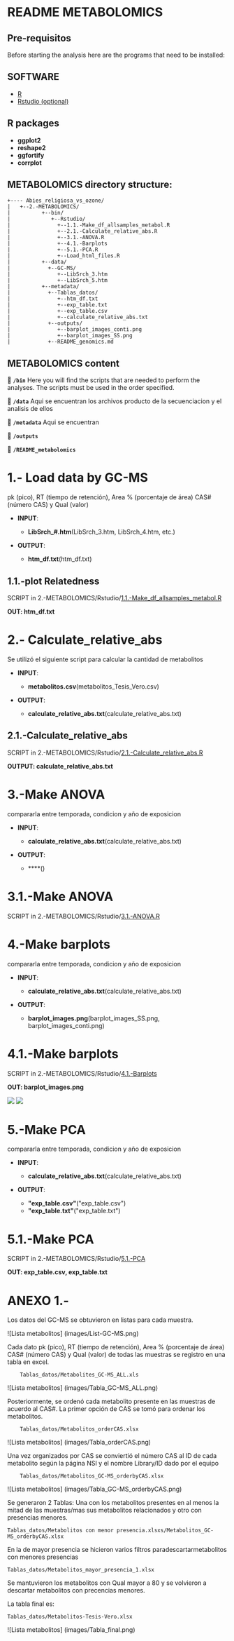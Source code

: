 # README METABOLOMICS

## Pre-requisitos

Before starting the analysis here are the programs that need to be installed:

## SOFTWARE

* [R](https://cran.r-project.org)
* [Rstudio (optional)](https://rstudio.com)

## R packages

* **ggplot2**
* **reshape2**
* **ggfortify**
* **corrplot**


## METABOLOMICS directory structure:

```
+---- Abies_religiosa_vs_ozone/
|	+--2.-METABOLOMICS/
|          +--bin/
|             +--Rstudio/
|               +--1.1.-Make_df_allsamples_metabol.R
|               +--2.1.-Calculate_relative_abs.R
|               +--3.1.-ANOVA.R
|               +--4.1.-Barplots
|               +--5.1.-PCA.R
|	   	        +--Load_html_files.R
|          +--data/
|            +--GC-MS/
|               +--LibSrch_3.htm
|               +--LibSrch_5.htm
|          +--metadata/
|            +--Tablas_datos/
|               +--htm_df.txt
|               +--exp_table.txt
|               +--exp_table.csv
|               +--calculate_relative_abs.txt
|            +--outputs/
|               +--barplot_images_conti.png
|               +--barplot_images_SS.png
|            +--README_genomics.md
```

## METABOLOMICS content

:file_folder: **`/bin`**
Here you will find the scripts that are needed to perform the analyses. The scripts must be used in the order specified.

:file_folder: **`/data`** Aqui se encuentran los archivos producto de la secuenciacion y el analisis de ellos

:file_folder: **`/metadata`** Aqui se encuentran

:file_folder: **`/outputs`**

:page_facing_up: **`/README_metabolomics`**

# 1.- Load data by GC-MS

pk (pico), RT (tiempo de retención), Area % (porcentaje de área) CAS# (número CAS) y Qual (valor)

* **INPUT**:
  * **LibSrch_#.htm**(LibSrch_3.htm, LibSrch_4.htm, etc.)

* **OUTPUT**:
  * **htm_df.txt**(htm_df.txt)

## 1.1.-plot Relatedness
SCRIPT in 2.-METABOLOMICS/Rstudio/[1.1.-Make_df_allsamples_metabol.R](bin/Rstudio/1.1.-Make_df_allsamples_metabol.R)

**OUT: htm_df.txt**

# 2.- Calculate_relative_abs

Se utilizó el siguiente script para calcular la cantidad de metabolitos

* **INPUT**:
  * **metabolitos.csv**(metabolitos_Tesis_Vero.csv)

* **OUTPUT**:
  * **calculate_relative_abs.txt**(calculate_relative_abs.txt)

## 2.1.-Calculate_relative_abs

SCRIPT in 2.-METABOLOMICS/Rstudio/[2.1.-Calculate_relative_abs.R](bin/Rstudio/2.1.-Calculate_relative_abs.R)

**OUTPUT: calculate_relative_abs.txt**

# 3.-Make ANOVA

compararla entre temporada, condicion y año de exposicion

* **INPUT**:
  * **calculate_relative_abs.txt**(calculate_relative_abs.txt)

* **OUTPUT**:
  * ****()


# 3.1.-Make ANOVA

SCRIPT in 2.-METABOLOMICS/Rstudio/[3.1.-ANOVA.R](bin/Rstudio/3.1.-ANOVA)

# 4.-Make barplots

compararla entre temporada, condicion y año de exposicion

* **INPUT**:
  * **calculate_relative_abs.txt**(calculate_relative_abs.txt)

* **OUTPUT**:
  * **barplot_images.png**(barplot_images_SS.png, barplot_images_conti.png)


# 4.1.-Make barplots

SCRIPT in 2.-METABOLOMICS/Rstudio/[4.1.-Barplots](bin/Rstudio/4.1.-Barplots)

**OUT: barplot_images.png**

![](outputs/barplot_images_SS.png)
![](outputs/barplot_images_conti.png)

# 5.-Make PCA

compararla entre temporada, condicion y año de exposicion

* **INPUT**:
  * **calculate_relative_abs.txt**(calculate_relative_abs.txt)

* **OUTPUT**:
  * **"exp_table.csv"**("exp_table.csv")
  * **"exp_table.txt"**("exp_table.txt")


# 5.1.-Make PCA

SCRIPT in 2.-METABOLOMICS/Rstudio/[5.1.-PCA](bin/Rstudio/5.1.-PCA)

**OUT: exp_table.csv, exp_table.txt**


# ANEXO 1.-

Los datos del GC-MS se obtuvieron en listas para cada muestra.

![Lista metabolitos] (images/List-GC-MS.png)

Cada dato pk (pico), RT (tiempo de retención), Area % (porcentaje de área) CAS# (número CAS) y Qual (valor) de todas las muestras se registro en una tabla en excel.

```
 	Tablas_datos/Metabolites_GC-MS_ALL.xls
```
![Lista metabolitos] (images/Tabla_GC-MS_ALL.png)

Posteriormente, se ordenó cada metabolito presente en las muestras de acuerdo al CAS#. La primer opción de CAS se tomó para ordenar los metabolitos.


```
 	Tablas_datos/Metabolitos_orderCAS.xlsx
```
![Lista metabolitos] (images/Tabla_orderCAS.png)

Una vez organizados por CAS se conviertió el número CAS al ID de cada metabolito según la página NSI y el nombre Library/ID dado por el equipo

```
 	Tablas_datos/Metabolitos_GC-MS_orderbyCAS.xlsx
```
![Lista metabolitos] (images/Tabla_GC-MS_orderbyCAS.png)

Se generaron 2 Tablas: Una con los metabolitos presentes en al menos la mitad de las muestras/mas sus metabolitos relacionados y otro con presencias menores.

```
Tablas_datos/Metabolitos con menor presencia.xlsxs/Metabolitos_GC-MS_orderbyCAS.xlsx
```
En la de mayor presencia se hicieron varios filtros paradescartarmetabolitos con menores presencias
```
Tablas_datos/Metabolitos_mayor_presencia_1.xlsx
```

Se mantuvieron los metabolitos con Qual mayor a 80 y se volvieron a descartar metabolitos con precencias menores.

La tabla final es:
```
Tablas_datos/Metabolitos-Tesis-Vero.xlsx
```
![Lista metabolitos] (images/Tabla_final.png)
